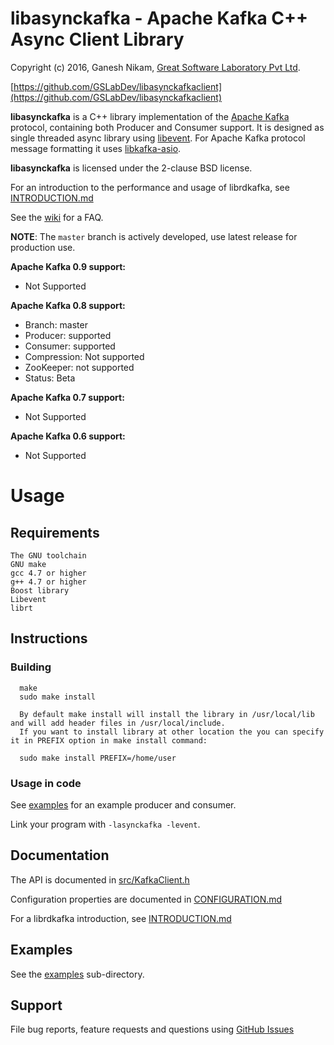 libasynckafka - Apache Kafka C++ Async Client Library
==============================================

Copyright (c) 2016, Ganesh Nikam, [Great Software Laboratory Pvt Ltd](http://gslab.com/).

[https://github.com/GSLabDev/libasynckafkaclient](https://github.com/GSLabDev/libasynckafkaclient)

**libasynckafka** is a C++ library implementation of the
[Apache Kafka](http://kafka.apache.org/) protocol, containing both
Producer and Consumer support. It is designed as single threaded async library using
[libevent](http://libevent.org/). For Apache Kafka protocol message formatting it
uses [libkafka-asio](https://github.com/danieljoos/libkafka-asio).

**libasynckafka** is licensed under the 2-clause BSD license.

For an introduction to the performance and usage of librdkafka, see
[INTRODUCTION.md](https://github.com/GSLabDev/libasynckafkaclient/blob/master/INTRODUCTION.md)

See the [wiki](https://github.com/GSLabDev/libasynckafkaclient/wiki) for a FAQ.

**NOTE**: The `master` branch is actively developed, use latest release for production use.

**Apache Kafka 0.9 support:**
  * Not Supported

**Apache Kafka 0.8 support:**

  * Branch: master
  * Producer: supported
  * Consumer: supported
  * Compression: Not supported
  * ZooKeeper: not supported
  * Status: Beta


**Apache Kafka 0.7 support:**

  * Not Supported


**Apache Kafka 0.6 support:**

  * Not Supported


# Usage

## Requirements
	The GNU toolchain
	GNU make
   	gcc 4.7 or higher
	g++ 4.7 or higher
	Boost library
    Libevent
    librt

## Instructions

### Building

      make
      sudo make install

      By default make install will install the library in /usr/local/lib and will add header files in /usr/local/include.
      If you want to install library at other location the you can specify it in PREFIX option in make install command:

      sudo make install PREFIX=/home/user


### Usage in code

See [examples](https://github.com/GSLabDev/libasynckafkaclient/tree/master/examples) for an example producer and consumer.

Link your program with `-lasynckafka -levent`.


## Documentation

The API is documented in [src/KafkaClient.h](src/KafkaClient.h)

Configuration properties are documented in
[CONFIGURATION.md](https://github.com/edenhill/librdkafka/blob/master/CONFIGURATION.md)

For a librdkafka introduction, see
[INTRODUCTION.md](https://github.com/edenhill/librdkafka/blob/master/INTRODUCTION.md)


## Examples

See the [examples](https://github.com/GSLabDev/libasynckafkaclient/tree/master/examples) sub-directory.


## Support

File bug reports, feature requests and questions using
[GitHub Issues](https://github.com/GSLabDev/libasynckafkaclient/issues)
